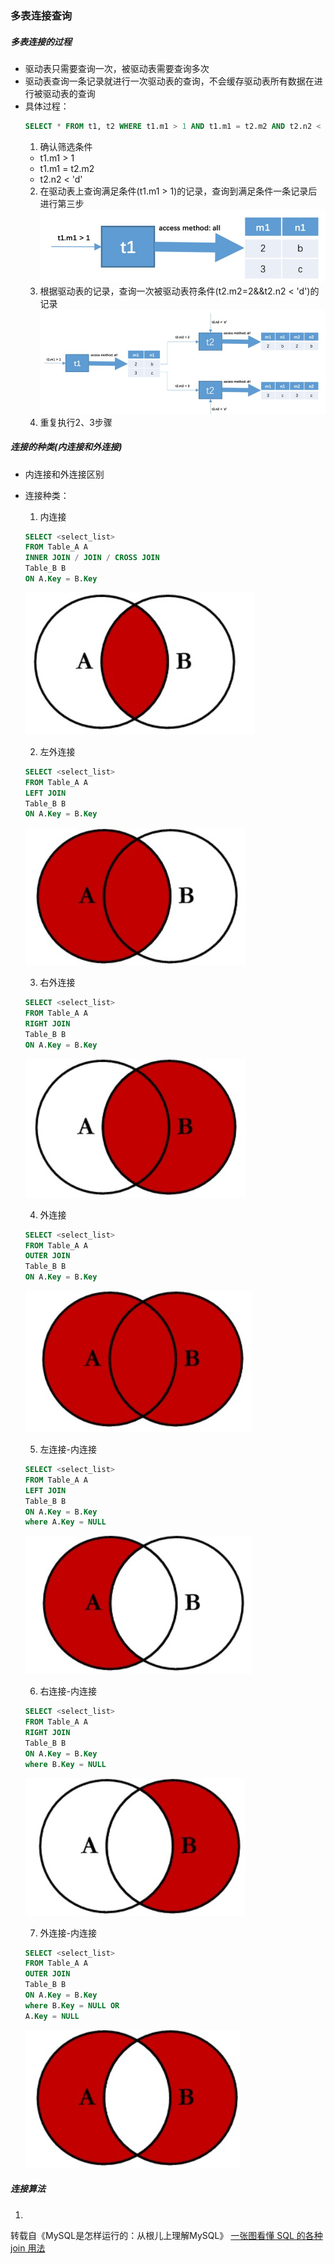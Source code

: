 ### 多表连接查询

##### 多表连接的过程
* 驱动表只需要查询一次，被驱动表需要查询多次
* 驱动表查询一条记录就进行一次驱动表的查询，不会缓存驱动表所有数据在进行被驱动表的查询
* 具体过程：
    ```sql
    SELECT * FROM t1, t2 WHERE t1.m1 > 1 AND t1.m1 = t2.m2 AND t2.n2 < 'd';
    ```
    1. 确认筛选条件
    * t1.m1 > 1
    * t1.m1 = t2.m2
    * t2.n2 < 'd'
    2. 在驱动表上查询满足条件(t1.m1 > 1)的记录，查询到满足条件一条记录后进行第三步
    ![26](.\image\26.jpg)
    3. 根据驱动表的记录，查询一次被驱动表符条件(t2.m2=2&&t2.n2 < 'd')的记录
    ![27](.\image\27.jpg)
    4. 重复执行2、3步骤


##### 连接的种类(内连接和外连接)
* 内连接和外连接区别
* 连接种类：
    1. 内连接
    ```sql
    SELECT <select_list> 
    FROM Table_A A
    INNER JOIN / JOIN / CROSS JOIN
    Table_B B
    ON A.Key = B.Key
    ```
    ![28](.\image\28.jpg)

    2. 左外连接
    ```sql
    SELECT <select_list> 
    FROM Table_A A
    LEFT JOIN
    Table_B B
    ON A.Key = B.Key
    ```
    ![29](.\image\29.jpg)

    3. 右外连接
    ```sql
    SELECT <select_list> 
    FROM Table_A A
    RIGHT JOIN
    Table_B B
    ON A.Key = B.Key
    ```
    ![30](.\image\30.jpg)

    4. 外连接
    ```sql
    SELECT <select_list> 
    FROM Table_A A
    OUTER JOIN
    Table_B B
    ON A.Key = B.Key
    ```
    ![31](.\image\31.jpg)

    5. 左连接-内连接
    ```sql
    SELECT <select_list> 
    FROM Table_A A
    LEFT JOIN
    Table_B B
    ON A.Key = B.Key
    where A.Key = NULL
    ```
    ![32](.\image\32.jpg)

    6. 右连接-内连接
    ```sql
    SELECT <select_list> 
    FROM Table_A A
    RIGHT JOIN
    Table_B B
    ON A.Key = B.Key
    where B.Key = NULL
    ```
    ![33](.\image\33.jpg)

    7. 外连接-内连接
    ```sql
    SELECT <select_list> 
    FROM Table_A A
    OUTER JOIN
    Table_B B
    ON A.Key = B.Key
    where B.Key = NULL OR 
    A.Key = NULL
    ```
    ![34](.\image\34.jpg)


##### 连接算法
1. 

转载自《MySQL是怎样运行的：从根儿上理解MySQL》
[一张图看懂 SQL 的各种 join 用法](https://mp.weixin.qq.com/s/-dRw88g2NSjD8vCci0onqQ)